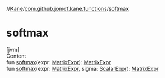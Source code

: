 //[Kane](../index.md)/[com.github.jomof.kane.functions](index.md)/[softmax](softmax.md)



# softmax  
[jvm]  
Content  
fun [softmax](softmax.md)(expr: [MatrixExpr](../com.github.jomof.kane.impl/-matrix-expr/index.md)): [MatrixExpr](../com.github.jomof.kane.impl/-matrix-expr/index.md)  
fun [softmax](softmax.md)(expr: [MatrixExpr](../com.github.jomof.kane.impl/-matrix-expr/index.md), sigma: [ScalarExpr](../com.github.jomof.kane.impl/-scalar-expr/index.md)): [MatrixExpr](../com.github.jomof.kane.impl/-matrix-expr/index.md)  



